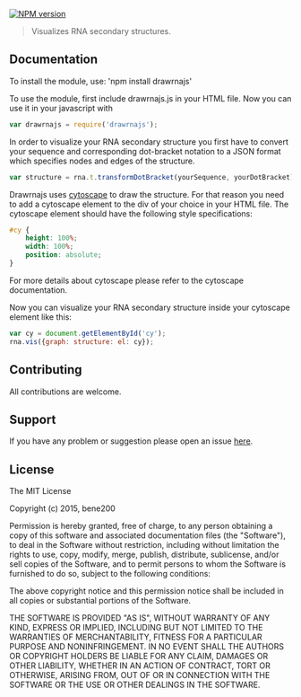 [![NPM version](http://img.shields.io/npm/v/drawrnajs.svg)](https://www.npmjs.org/package/drawrnajs) 

> Visualizes RNA secondary structures.

## Documentation
To install the module, use: 'npm install drawrnajs'

To use the module, first include drawrnajs.js in your HTML file.
Now you can use it in your javascript with

```javascript
var drawrnajs = require('drawrnajs');
```

In order to visualize your RNA secondary structure you first have to convert your sequence and corresponding dot-bracket notation to a JSON format which specifies nodes and edges of the structure. 

```javascript
var structure = rna.t.transformDotBracket(yourSequence, yourDotBracket);
```

Drawrnajs uses [cytoscape](http://biojs.io/d/cytoscape) to draw the structure. For that reason you need to add a cytoscape element to the div of your choice in your HTML file.
The cytoscape element should have the following style specifications:

```css
#cy {
    height: 100%;
    width: 100%;
    position: absolute;
}
```
For more details about cytoscape please refer to the cytoscape documentation.

Now you can visualize your RNA secondary structure inside your cytoscape element like this:

```javascript
var cy = document.getElementById('cy');
rna.vis({graph: structure: el: cy});
```

## Contributing

All contributions are welcome.

## Support

If you have any problem or suggestion please open an issue [here](https://github.com/bene200/drawrnajs/issues).

## License 

The MIT License

Copyright (c) 2015, bene200

Permission is hereby granted, free of charge, to any person
obtaining a copy of this software and associated documentation
files (the "Software"), to deal in the Software without
restriction, including without limitation the rights to use,
copy, modify, merge, publish, distribute, sublicense, and/or sell
copies of the Software, and to permit persons to whom the
Software is furnished to do so, subject to the following
conditions:

The above copyright notice and this permission notice shall be
included in all copies or substantial portions of the Software.

THE SOFTWARE IS PROVIDED "AS IS", WITHOUT WARRANTY OF ANY KIND,
EXPRESS OR IMPLIED, INCLUDING BUT NOT LIMITED TO THE WARRANTIES
OF MERCHANTABILITY, FITNESS FOR A PARTICULAR PURPOSE AND
NONINFRINGEMENT. IN NO EVENT SHALL THE AUTHORS OR COPYRIGHT
HOLDERS BE LIABLE FOR ANY CLAIM, DAMAGES OR OTHER LIABILITY,
WHETHER IN AN ACTION OF CONTRACT, TORT OR OTHERWISE, ARISING
FROM, OUT OF OR IN CONNECTION WITH THE SOFTWARE OR THE USE OR
OTHER DEALINGS IN THE SOFTWARE.
